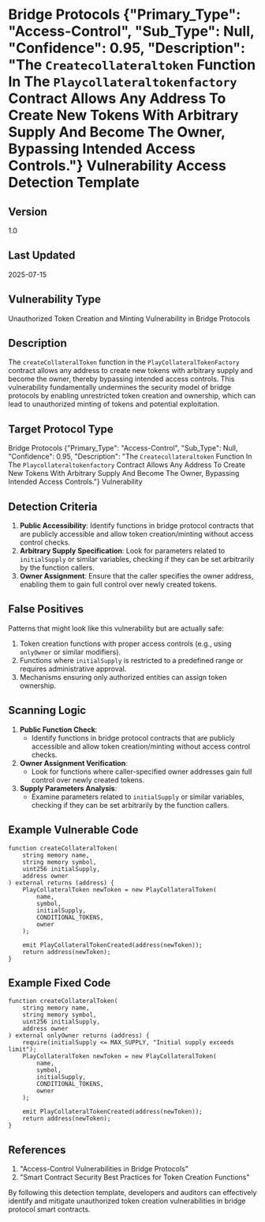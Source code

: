 # Bridge Protocols {"Primary_Type": "Access-Control", "Sub_Type": Null, "Confidence": 0.95, "Description": "The `Createcollateraltoken` Function In The `Playcollateraltokenfactory` Contract Allows Any Address To Create New Tokens With Arbitrary Supply And Become The Owner, Bypassing Intended Access Controls."} Vulnerability Access Detection Template

## Version
1.0

## Last Updated
2025-07-15

## Vulnerability Type
Unauthorized Token Creation and Minting Vulnerability in Bridge Protocols

## Description
The `createCollateralToken` function in the `PlayCollateralTokenFactory` contract allows any address to create new tokens with arbitrary supply and become the owner, thereby bypassing intended access controls. This vulnerability fundamentally undermines the security model of bridge protocols by enabling unrestricted token creation and ownership, which can lead to unauthorized minting of tokens and potential exploitation.

## Target Protocol Type
Bridge Protocols {"Primary_Type": "Access-Control", "Sub_Type": Null, "Confidence": 0.95, "Description": "The `Createcollateraltoken` Function In The `Playcollateraltokenfactory` Contract Allows Any Address To Create New Tokens With Arbitrary Supply And Become The Owner, Bypassing Intended Access Controls."} Vulnerability

## Detection Criteria
1. **Public Accessibility**: Identify functions in bridge protocol contracts that are publicly accessible and allow token creation/minting without access control checks.
2. **Arbitrary Supply Specification**: Look for parameters related to `initialSupply` or similar variables, checking if they can be set arbitrarily by the function callers.
3. **Owner Assignment**: Ensure that the caller specifies the owner address, enabling them to gain full control over newly created tokens.

## False Positives
Patterns that might look like this vulnerability but are actually safe:
1. Token creation functions with proper access controls (e.g., using `onlyOwner` or similar modifiers).
2. Functions where `initialSupply` is restricted to a predefined range or requires administrative approval.
3. Mechanisms ensuring only authorized entities can assign token ownership.

## Scanning Logic
1. **Public Function Check**:
   - Identify functions in bridge protocol contracts that are publicly accessible and allow token creation/minting without access control checks.
2. **Owner Assignment Verification**:
   - Look for functions where caller-specified owner addresses gain full control over newly created tokens.
3. **Supply Parameters Analysis**:
   - Examine parameters related to `initialSupply` or similar variables, checking if they can be set arbitrarily by the function callers.

## Example Vulnerable Code
```solidity
function createCollateralToken(
    string memory name,
    string memory symbol,
    uint256 initialSupply,
    address owner
) external returns (address) {
    PlayCollateralToken newToken = new PlayCollateralToken(
        name,
        symbol,
        initialSupply,
        CONDITIONAL_TOKENS,
        owner
    );

    emit PlayCollateralTokenCreated(address(newToken));
    return address(newToken);
}
```

## Example Fixed Code
```solidity
function createCollateralToken(
    string memory name,
    string memory symbol,
    uint256 initialSupply,
    address owner
) external onlyOwner returns (address) {
    require(initialSupply <= MAX_SUPPLY, "Initial supply exceeds limit");
    PlayCollateralToken newToken = new PlayCollateralToken(
        name,
        symbol,
        initialSupply,
        CONDITIONAL_TOKENS,
        owner
    );

    emit PlayCollateralTokenCreated(address(newToken));
    return address(newToken);
}
```

## References
1. "Access-Control Vulnerabilities in Bridge Protocols"
2. "Smart Contract Security Best Practices for Token Creation Functions"

By following this detection template, developers and auditors can effectively identify and mitigate unauthorized token creation vulnerabilities in bridge protocol smart contracts.